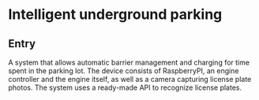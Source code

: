 # Intelligent underground parking

## Entry
A system that allows automatic barrier management and charging for time spent in the parking lot. The device consists of RaspberryPI, an engine controller and the engine itself, as well as a camera capturing license plate photos. The system uses a ready-made API to recognize license plates.
